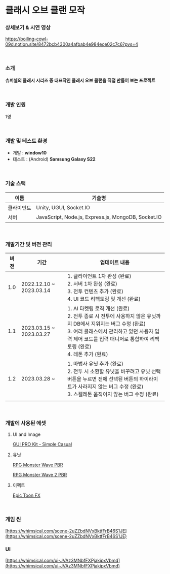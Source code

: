 # 클래시 오브 클랜 모작

### 상세보기 & 시연 영상
https://boiling-cowl-09d.notion.site/8472bcb4300a4afbab4e984ece02c7c6?pvs=4

<br/>

### 소개
**슈퍼셀의 클래시 시리즈 중 대표작인 클래시 오브 클랜을 직접 만들어 보는 프로젝트**

<br/>

### 개발 인원
1명

<br/>

### 개발 및 테스트 환경
- 개발 : **window10**
- 테스트 : (Android) **Samsung Galaxy S22**

<br/>

### 기술 스택
| 이름 | 기술명 |
| --- | --- |
|클라이언트| Unity, UGUI, Socket.IO |
|서버| JavaScript, Node.js, Express.js, MongoDB, Socket.IO |

<br/>

### 개발기간 및 버전 관리
| 버전 | 기간 | 업데이트 내용 |
| --- | --- | --- |
| 1.0 | 2022.12.10 ~ 2023.03.14 | 1. 클라이언트 1차 완성 (완료)<br/> 2. 서버 1차 완성 (완료)<br/> 3. 전투 컨텐츠 추가 (완료)<br/> 4. UI 코드 리펙토링 및 개선 (완료) |
| 1.1 | 2023.03.15 ~ 2023.03.27 | 1. AI 타켓팅 로직 개선 (완료)<br/> 2. 전투 종료 시 전투에 사용하지 않은 유닛까지 DB에서 지워지는 버그 수정 (완료)<br/> 3. 여러 클래스에서 관리하고 있던 사용자 입력 제어 코드를 입력 매니저로 통합하여 리펙토링 (완료)<br/> 4. 레톤 추가 (완료) |
| 1.2 | 2023.03.28 ~  | 1. 마법사 유닛 추가 (완료)<br/> 2. 전투 시 소환할 유닛을 바꾸려고 유닛 선택 버튼을 누르면 전에 선택된 버튼의 하이라이트가 사라지지 않는 버그 수정 (완료)<br/> 3. 스켈레톤 움직이지 않는 버그 수정 (완료) |
|  |  |  |

<br/>

### 개발에 사용된 에셋
1. UI and Image
    
    [GUI PRO Kit - Simple Casual](https://assetstore.unity.com/packages/2d/gui/icons/gui-pro-kit-simple-casual-203399)
    

1. 유닛
    
    [RPG Monster Wave PBR](https://assetstore.unity.com/packages/3d/characters/creatures/rpg-monster-wave-pbr-158727)
    
    [RPG Monster Wave 2 PBR](https://assetstore.unity.com/packages/3d/characters/creatures/rpg-monster-wave-2-pbr-173835)
    

1. 이펙트
    
    [Epic Toon FX](https://assetstore.unity.com/packages/vfx/particles/epic-toon-fx-57772)
  
<br/>

### 게임 씬

[https://whimsical.com/scene-2uZZbdNVxBktfFrB46S1JE](https://whimsical.com/scene-2uZZbdNVxBktfFrB46S1JE)

### UI

[https://whimsical.com/ui-JVAz3MNbfFXPjakipxVbmd](https://whimsical.com/ui-JVAz3MNbfFXPjakipxVbmd)
